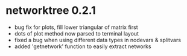# networktree 0.2.1

* bug fix for plots, fill lower triangular of matrix first
* dots of plot method now parsed to terminal layout
* fixed a bug when using different data types in nodevars & splitvars
* added 'getnetwork' function to easily extract networks

